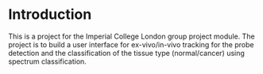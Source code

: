 # Introduction
This is a project for the Imperial College London group project module. 
The project is to build a user interface for ex-vivo/in-vivo tracking for the probe detection
and the classification of the tissue type (normal/cancer) using spectrum classification.
